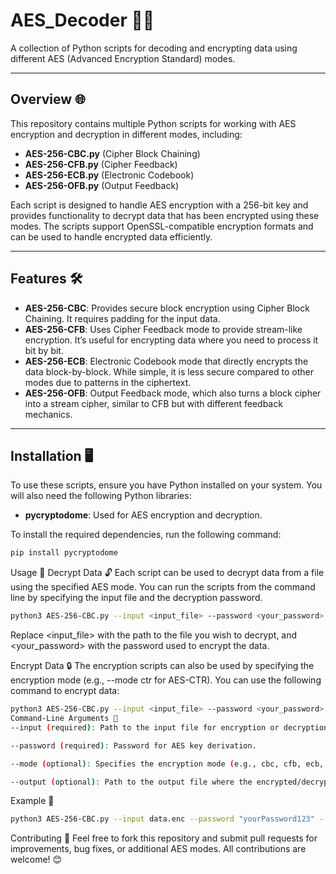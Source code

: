 # AES_Decoder 🔐🔑
A collection of Python scripts for decoding and encrypting data using different AES (Advanced Encryption Standard) modes.

---

## Overview 🌐
This repository contains multiple Python scripts for working with AES encryption and decryption in different modes, including:

- **AES-256-CBC.py** (Cipher Block Chaining)
- **AES-256-CFB.py** (Cipher Feedback)
- **AES-256-ECB.py** (Electronic Codebook)
- **AES-256-OFB.py** (Output Feedback)

Each script is designed to handle AES encryption with a 256-bit key and provides functionality to decrypt data that has been encrypted using these modes. The scripts support OpenSSL-compatible encryption formats and can be used to handle encrypted data efficiently.

---

## Features 🛠️

- **AES-256-CBC**: Provides secure block encryption using Cipher Block Chaining. It requires padding for the input data.
- **AES-256-CFB**: Uses Cipher Feedback mode to provide stream-like encryption. It’s useful for encrypting data where you need to process it bit by bit.
- **AES-256-ECB**: Electronic Codebook mode that directly encrypts the data block-by-block. While simple, it is less secure compared to other modes due to patterns in the ciphertext.
- **AES-256-OFB**: Output Feedback mode, which also turns a block cipher into a stream cipher, similar to CFB but with different feedback mechanics.

---

## Installation 🖥️

To use these scripts, ensure you have Python installed on your system. You will also need the following Python libraries:

- **pycryptodome**: Used for AES encryption and decryption.

To install the required dependencies, run the following command:

```bash
pip install pycryptodome
```

Usage 🚀
Decrypt Data 🔓
Each script can be used to decrypt data from a file using the specified AES mode. You can run the scripts from the command line by specifying the input file and the decryption password.

```bash
python3 AES-256-CBC.py --input <input_file> --password <your_password>
```
Replace <input_file> with the path to the file you wish to decrypt, and <your_password> with the password used to encrypt the data.

Encrypt Data 🔒
The encryption scripts can also be used by specifying the encryption mode (e.g., --mode ctr for AES-CTR). You can use the following command to encrypt data:

```bash
python3 AES-256-CBC.py --input <input_file> --password <your_password> --mode <encryption_mode> --output <output_file>
Command-Line Arguments 📝
--input (required): Path to the input file for encryption or decryption.

--password (required): Password for AES key derivation.

--mode (optional): Specifies the encryption mode (e.g., cbc, cfb, ecb, ofb).

--output (optional): Path to the output file where the encrypted/decrypted data will be saved.
```

Example 🎯
```bash
python3 AES-256-CBC.py --input data.enc --password "yourPassword123" --output decrypted_data.txt
```
Contributing 🤝
Feel free to fork this repository and submit pull requests for improvements, bug fixes, or additional AES modes. All contributions are welcome! 😊

